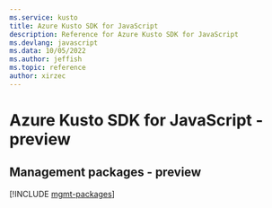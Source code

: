 ```yaml
---
ms.service: kusto
title: Azure Kusto SDK for JavaScript
description: Reference for Azure Kusto SDK for JavaScript
ms.devlang: javascript
ms.data: 10/05/2022
ms.author: jeffish
ms.topic: reference
author: xirzec
---
```

# Azure Kusto SDK for JavaScript - preview

## Management packages - preview
[!INCLUDE [mgmt-packages](kusto-mgmt-index.md)]
